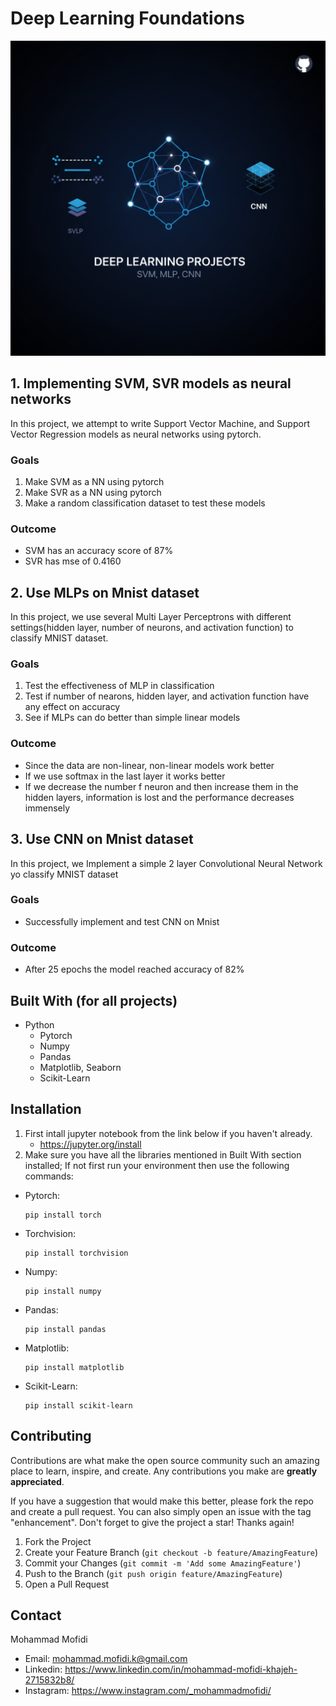 # Deep Learning Foundations
![Alt text](https://github.com/mofidi80/Deep_Learning_Foundations/blob/821cb4700b3d6b6a543face698376c9699526efc/blob/nano-banana-2025-10-05T17-30-04.png)

## 1. Implementing SVM, SVR models as neural networks
In this project, we attempt to write Support Vector Machine, and Support Vector Regression models as neural networks using pytorch.

### Goals
1. Make SVM as a NN using pytorch
2. Make SVR as a NN using pytorch
3. Make a random classification dataset to test these models

### Outcome
* SVM has an accuracy score of 87%
* SVR has mse of 0.4160


## 2. Use MLPs on Mnist dataset
In this project, we use several Multi Layer Perceptrons with different settings(hidden layer, number of neurons, and activation function) to classify MNIST dataset.

### Goals
1. Test the effectiveness of MLP in classification
2. Test if number of nearons, hidden layer, and activation function have any effect on accuracy
3. See if MLPs can do better than simple linear models

### Outcome
* Since the data are non-linear, non-linear models work better
* If we use softmax in the last layer it works better
* If we decrease the number f neuron and then increase them in the hidden layers, information is lost and the performance decreases immensely



## 3. Use CNN on Mnist dataset
In this project, we Implement a simple 2 layer Convolutional Neural Network yo classify MNIST dataset

### Goals
* Successfully implement and test CNN on Mnist

### Outcome
* After 25 epochs the model reached accuracy of 82%


## Built With (for all projects)
* Python
   + Pytorch
   + Numpy
   + Pandas
   + Matplotlib, Seaborn
   + Scikit-Learn



## Installation
1. First intall jupyter notebook from the link below if you haven't already.
   + https://jupyter.org/install
2. Make sure you have all the libraries mentioned in Built With section installed; If not first run your environment then use the following commands:
+ Pytorch:
  ```console
  pip install torch
  ```
+ Torchvision:
  ```console
  pip install torchvision
  ```
+ Numpy:
  ```console
  pip install numpy
  ```
+ Pandas:
  ```console
  pip install pandas
  ```
+ Matplotlib:
  ```console
  pip install matplotlib
  ```
+ Scikit-Learn:
  ```console
  pip install scikit-learn
  ```


## Contributing

Contributions are what make the open source community such an amazing place to learn, inspire, and create. Any contributions you make are **greatly appreciated**.

If you have a suggestion that would make this better, please fork the repo and create a pull request. You can also simply open an issue with the tag "enhancement".
Don't forget to give the project a star! Thanks again!

1. Fork the Project
2. Create your Feature Branch (`git checkout -b feature/AmazingFeature`)
3. Commit your Changes (`git commit -m 'Add some AmazingFeature'`)
4. Push to the Branch (`git push origin feature/AmazingFeature`)
5. Open a Pull Request


## Contact
Mohammad Mofidi
* Email: mohammad.mofidi.k@gmail.com
* Linkedin: https://www.linkedin.com/in/mohammad-mofidi-khajeh-2715832b8/
* Instagram: https://www.instagram.com/_mohammadmofidi/



